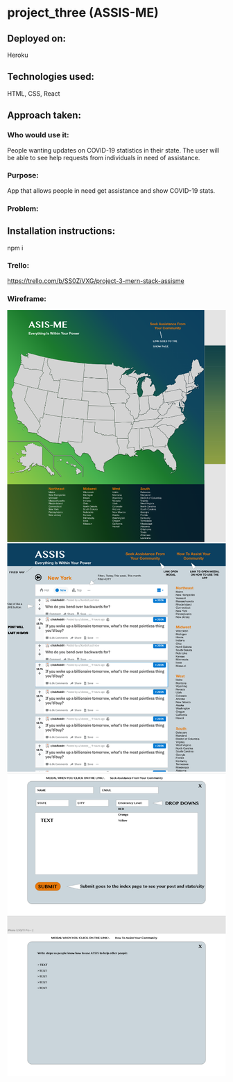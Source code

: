 # project_three (ASSIS-ME)

## Deployed on:
Heroku

## Technologies used:
HTML, CSS, React

## Approach taken:

### Who would use it:
People wanting updates on COVID-19 statistics in their state. The user will be able to see help requests from individuals in need of assistance.

### Purpose:
App that allows people in need get assistance and show COVID-19 stats.

### Problem:

## Installation instructions:
npm i

### Trello:
https://trello.com/b/SS0ZiVXG/project-3-mern-stack-assisme

### Wireframe: 

![Landing Page](/wireframe/landing.png)
![Show Page](/wireframe/show.png)
![Modals Page](/wireframe/modals.png)
